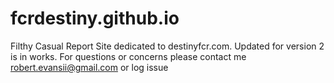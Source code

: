 # fcrdestiny.github.io
Filthy Casual Report
Site dedicated to destinyfcr.com.  Updated for version 2 is in works.
For questions or concerns please contact me robert.evansii@gmail.com or log issue 
